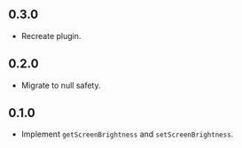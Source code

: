 ## 0.3.0

* Recreate plugin.

## 0.2.0

* Migrate to null safety.

## 0.1.0

* Implement `getScreenBrightness` and `setScreenBrightness`.
